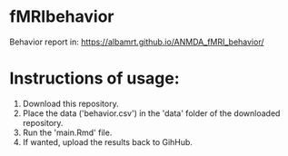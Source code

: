 # fMRIbehavior

Behavior report in: https://albamrt.github.io/ANMDA_fMRI_behavior/

# Instructions of usage:
1. Download this repository.
2. Place the data ('behavior.csv') in the 'data' folder of the downloaded repository.
3. Run the 'main.Rmd' file.
4. If wanted, upload the results back to GihHub.
